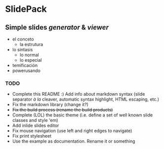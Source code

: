 # SlidePack
## Simple slides _generator_ & _viewer_

* el conceto
  * la estrutura
* lo sintasis
  * lo normal
  * lo especial
* temificación
* powerusando

### TODO

* Complete this README :) Add info about markdown syntax (slide separator _à la_ cleaver, automatic syntax highlight, HTML escaping, etc.)
* Fix the markdown library (change it?)
* ~~Fix the build process (rename the build products)~~
* Complete (LOL) the basic theme (i.e. define a set of well known slide classes and style 'em)
* Add inlide slides editor
* Fix mouse navigation (use left and right edges to navigate)
* Fix print stylesheet
* Use the example as documentation. Rename it or something
